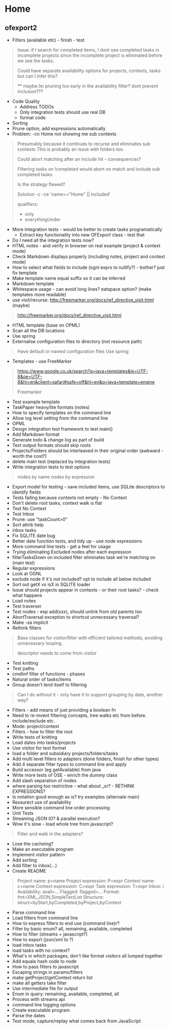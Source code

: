# Home

## ofexport2

- Filters (available etc) - finish - test

> Issue: 
> if I search for completed items, I dont see completed tasks in incomplete
> projects since the incomplete project is eliminated before we see the tasks.
> 
> Could have separate availability options for projects, contexts, tasks but can I infer this?
> 
> ** maybe Im pruning too early in the availability filter?
> dont prevent inclusion???

- Code Quality 
  - Address TODOs
  - Only integration tests should use real DB
  - format code
- Sorting
- Prune option, add expressions automatically
- Problem: -cn Home not showing me sub contexts

> Presumably because it continues to recurse and eliminates sub contexts
> This is probably an issue with folders too.
> 
> Could abort matching after an include hit - consequences?
> 
> Filtering tasks on !completed would abort on match and include sub completed tasks.
> 
> Is the strategy flawed?
> 
> Solution
> -c -ce 'name=="Home" || included'
> 
> qualifiers:
> - only
> - everythingUnder

- More Integration tests - would be better to create tasks programatically
  - Extract key functionality into new OFExport class - test that
- Do I need all the integration tests now?
- HTML notes - and verify in browser on real example (project & context mode)
- Check Markdown displays properly (including notes, project and context mode)
- How to select what fields to include (ognl exprs to nullify?) - bother? just fix template
- Make template name equal suffix so it can be inferred
- Markdown template
- Whitespace usage - can  avoid long lines? eatspace option? (make templates more readable)
- use visit/recurse: http://freemarker.org/docs/ref_directive_visit.html (maybe)

> http://freemarker.org/docs/ref_directive_visit.html

- HTML template (base on OPML)
- Scan all the DB locations
- Use spring
- Externalise configuration files to directory (not resource path)

> Have default or named configuration files
> Use spring

- Templates - use FreeMarker

> https://www.google.co.uk/search?q=java+templates&ie=UTF-8&oe=UTF-8&hl=en&client=safari#safe=off&hl=en&q=java+template+engine
> 
> Freemarker

- Test example template
- TaskPaper heavy/lite formats (notes)
- How to specify templates on the command line
- Allow log level setting from the command line
- OPML
- Design integration test framework to test main()
- Add Markdown format
- Generate todo & change log as part of build
- Text output formats should skip roots
- Projects/Folders should be interleaved in their original order  (awkward - worth the cost?)
- delete main test (replaced by integration tests)
- Write integration tests to test options

> nodes by name
> nodes by expression

- Export model for testing - save included items, use SQLite descriptors to identify fields
- Tests failing because contexts not empty - No Context
- Don't delete root tasks, context walk is flat
- Test No Context
- Test Inbox
- Prune: use "taskCount>0"
- Sort attrib help
- inbox tasks
- Fix SQLITE date bug
- Better date function tests, and tidy up - use node expressions
- More command line tests - get a feel for usage
- Trying eliminating Excluded nodes after each expression
- filterTasksDown on included filter eliminates task we're matching on (main test)
- Regular expressions
- Look at OGNL
- exclude node if it's not included? opt to include all below included
- Sort out getX vs isX in SQLITE loader
- Issue should projects appear in contexts - or their root tasks? - check what happens
- Load notes
- Test traverser
- Test nodes - esp add(xxx), should unlink from old parents too
- AbortTraversal exception to shortcut unnecessary traversal?
- Make -xa implicit
- Rethink filters

> Base classes for visitor/filter with efficient tailored methods, avoiding unnecessary looping.
> 
> descriptor needs to come from visitor

- Test knitting
- Test paths
- cmdlinf filter of functions - phases
- Natural order of tasks/items
- Group doesn't lend itself to filtering

> Can I do without it - only have it to support grouping by date, another way?

- Filters - add means of just providing a boolean fn
- Need to re-invent filtering concepts, tree walks etc from before. include/exclude etc.
- Mode: project/context
- Filters - how to filter the root
- Write tests of knitting
- Load dates into tasks/projects
- Use visitor for text format
- load a folder and subsidiary projects/folders/tasks
- Add multi level filters to adapters (done folders, finish for other types)
- Add 4 separate filter types to command line and apply
- Build accessor (eg getAvailable) from java
- Write more tests of OSE - enrich the dummy class
- Add slash separation of nodes
- where parsing too restrictive - what about _or? - RETHINK EXPRESSIONS?
- Is notation good enough as is? try examples (alternate main)
- Ressurect use of availability
- More sensible command line order processing
- Unit Tests
- Streaming JSON IO? & parallel execution?
- Wow it's slow - load whole tree from javascript?

> Filter and walk in the adapters?

- Lose the cacheing?
- Make an executable program
- Implement visitor pattern
- Add sorting
- Add filter to inbox(...)
- Create README

> Project name: p=name
> Project expression: P=expr
> Context name: c=name
> Context expression: C=expr
> Task expression: T=expr
> Inbox: i
> Availability: avail=...
> Flagged: flagged=...
> Format: fmt=XML,JSON,SimpleTextList
> Structure: struct=byStart,byCompleted,byProject,byContext

- Parse command line
- Load filters from command line
- How to express filters to end use (command line)r?
- Filter by basic enum? all, remaining, available, completed
- How to filter (streams + javascript?)
- How to export (json/xml to ?)
- load inbox tasks
- load tasks with no context?
- What's in which packages, don't like format visitors all lumped together
- Add equals hash code to node
- How to pass filters to javascript
- Escaping strings in params/filters
- make getProject/getContext return list
- make all getters take filter
- Use intermediate file for output
- Enum in query: remaining, available, completed, all
- Process with streams api
- command line logging options
- Create executable program
- Parse the dates
- Test mode, capture/replay what comes back from JavaScript

